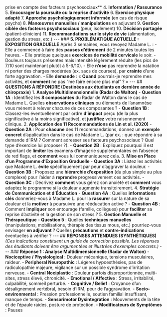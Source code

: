prise en compte des facteurs psychosociaux** 4. **Information / Rassurance** 5. **Encourager la poursuite ou la reprise d’activité** 6. **Exercice physique adapté** 7. **Approche psychologiquement informée** (en cas de risque psycho) 8. **Manœuvres manuelles / manipulations** en adjuvant 9. **Gestion ciblée des facteurs psychosociaux** (peur, isolement) 10. **Décision partagée** (patient-clinicien) 11. **Recommandations sur le style de vie** (alimentation, gestion du stress, etc.) --- ### **5. PROBLÉMATIQUE ACTUELLE : EXPOSITION GRADUELLE** Après 3 semaines, vous revoyez Madame L. : - Elle a commencé à faire des **pauses d’étirement** de 2 minutes toutes les heures. - Elle pratique quelques **exercices de mobilité cervicale** le soir. - Douleurs toujours présentes mais intensité légèrement réduite (les pics de 7/10 sont maintenant plutôt à 5-6/10). - Elle **n’ose** pas reprendre la natation ni porter des charges modérées (ex. sacs de courses), par **crainte** d’une forte aggravation. - Elle **demande** : « **Quand** pourrais-je reprendre mes activités, et **comment** ne pas “me faire encore plus mal” ? » --- ## **QUESTIONS À RÉPONDRE (Destinées aux étudiants en dernière année de chiropraxie)** 1. **Analyse Multidimensionnelle (Radar de Walton)** - **Question 1A** : Identifiez les **8 composantes** du Radar de Walton dans le cas de Madame L. Quelles **observations cliniques** ou éléments de l’anamnèse vous mènent à relever chacune de ces composantes ? - **Question 1B** : Classez-les éventuellement par ordre **d’impact** perçu (de la plus significative à la moins significative), et **justifiez** votre raisonnement clinique. 2. **Application des 11 Recommandations de Lin et al. (2020)** - **Question 2A** : Pour **chacune** des 11 recommandations, donnez un **exemple concret** d’application dans le cas de Madame L. (par ex. : que répondre à sa demande d’IRM ? Comment adresser ses facteurs psychosociaux ? Quel type d’exercice lui proposer ?). - **Question 2B** : Expliquez pourquoi il est important de **limiter** les examens d’imagerie supplémentaires en l’absence de red flags, et **comment** vous lui communiquerez cela. 3. **Mise en Place d’un Programme d’Exposition Graduelle** - **Question 3A** : Listez les activités que Madame L. **évite** spécifiquement par peur d’aggraver la douleur. - **Question 3B** : Proposez une **hiérarchie d’exposition** (du plus simple au plus complexe) pour l’aider à **reprendre** progressivement ces activités. - **Question 3C** : Décrivez **comment** vous gérez son anxiété et **comment** vous adaptez le programme si la douleur augmente transitoirement. 4. **Stratégie de Communication et d’Éducation** - **Question 4A** : Quelles **informations clés** donneriez-vous à Madame L. pour la **rassurer** sur la nature de sa douleur et la **motiver** à poursuivre une rééducation active ? - **Question 4B** : Comment **impliquer** son entourage (famille, collègues) pour **faciliter** sa reprise d’activité et la gestion de son stress ? 5. **Gestion Manuelle et Thérapeutique** - **Question 5** : Quelles **techniques manuelles** (manipulations, mobilisations, thérapie des tissus mous, etc.) pourriez-vous envisager **en adjuvant** ? Quelles **précautions** et **contre-indications** éventuelles à vérifier ? --- ## **RÉPONSES ATTENDUES (SYNTHÈTIQUES)** *(Ces indications constituent un guide de correction possible. Les réponses des étudiants doivent être argumentées et illustrées d’exemples concrets.)* --- ### **Réponse 1 : Analyse Multidimensionnelle (Radar de Walton)** - **Nociceptive / Physiological** : Douleur mécanique, tensions musculaires, raideur. - **Peripheral Neuropathic** : Légères hypoesthésies, pas de radiculopathie majeure, vigilance sur un possible syndrome d’irritation nerveuse. - **Central Nociplastic** : Douleur parfois disproportionnée, multi-sites, stress élevé, chronicité. - **Emotional / Affective** : Stress, irritabilité, culpabilité, sommeil perturbé. - **Cognitive / Belief** : Croyance d’un désalignement vertébral, besoin d’IRM, peur de l’aggravation. - **Socio-environmental** : Pression professionnelle, soutien familial insuffisant, manque de temps. - **Sensorimotor Dysintegration** : Mouvements de la tête et de l’épaule raides, posture de protection. - **Modificateurs de Symptômes** : Pauses